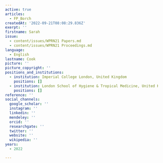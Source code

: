 ```yaml
---
active: true
articles:
  - FP_Borch
createdAt: '2022-09-21T08:08:29.836Z'
exerpt: ''
firstname: Sarah
issue:
  - content/issues/WPRN21 Papers.md
  - content/issues/WPRN21 Proceedings.md
language:
  - English
lastname: Cook
picture: ''
picture_copyright: ''
positions_and_institutions:
  - institution: Imperial College London, United Kingdom
    positions: []
  - institution: London School of Hygiene & Tropical Medicine, United Kingdom
    positions: []
reference: ''
social_channels:
  google_scholar: ''
  instagram: ''
  linkedin: ''
  mendeley: ''
  orcid: ''
  researchgate: ''
  twitter: ''
  website: ''
  wikipedia: ''
years:
  - 2022

---
```

